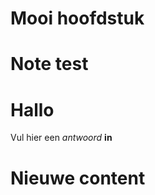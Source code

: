 # Mooi hoofdstuk

<Note title="test">
  
# Note test

</Note>

<ShortExercise id="kIGtL9c1s8dhT9HReWEy" title="korte opdracht">
  
  # Hallo
  
  Vul hier een *antwoord* **in**
  
</ShortExercise>


# Nieuwe content
